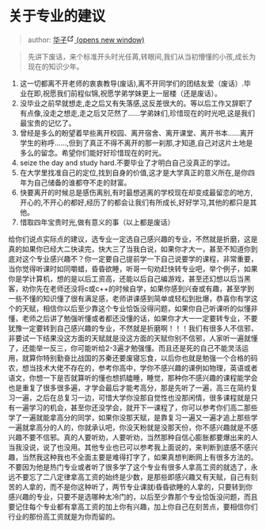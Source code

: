 # 关于专业的建议

> author: <a href="https://wpa.qq.com/msgrd?v=3&amp;uin=3186904005&amp;site=qq&amp;menu=yes" target="_blank" aria-label="QQ">华子<span><svg xmlns="http://www.w3.org/2000/svg" aria-hidden="true" focusable="false" x="0px" y="0px" viewBox="0 0 100 100" width="15" height="15" class="icon outbound"><path fill="currentColor" d="M18.8,85.1h56l0,0c2.2,0,4-1.8,4-4v-32h-8v28h-48v-48h28v-8h-32l0,0c-2.2,0-4,1.8-4,4v56C14.8,83.3,16.6,85.1,18.8,85.1z"></path> <polygon fill="currentColor" points="45.7,48.7 51.3,54.3 77.2,28.5 77.2,37.2 85.2,37.2 85.2,14.9 62.8,14.9 62.8,22.9 71.5,22.9"></polygon></svg> <span class="sr-only">(opens new window)</span></span></a>

> 先讲下废话，来个标准开头时光任苒,转眼间,我们从当初懵懂的小孩,成长为现在的知识少年。

1. 这一切都离不开老师的衷衷教导(废话),离不开同学们的团结友爱（废话）.毕业在即,祝愿我们前程似锦,祝愿学弟学妹更上一层楼（还是废话）。
2. 没毕业之前早就想走,走之后又有失落感,这反差很大的。等以后工作又辞职了有点像,没走之想走,走之后又茫然了……学弟妹们,珍惜现在的时光吧,这是我们最宝贵的记忆了。
3. 曾经是多么的盼望着早些离开校园、离开宿舍、离开课堂、离开书本……离开学生的称呼……,但到了真正不得不离开的那一刹那,才知道,自己对这片土地是多么的留念。希望你们能好好珍惜现在的时光。
4. seize the day and study hard.不要毕业了才明白自己没真正的学过。
5. 在大学里找准自己的定位,找到自身的价值,这才是大学真正的意义所在,是你四年为自己储备的谁都夺不走的财富。
6. 快要离开的时候总是感伤离别,有时最想逃离的学校现在却变成最留恋的地方,开心的,不开心的都好,经历了的都会让我们有所成长,好好学习,其他的都只是其他。
7. 惜取四年宝贵时光,做有意义的事（以上都是废话）

给你们说点实际点的建议，选专业一定选自己感兴趣的专业，不然就是折磨，这是真的如果你已经大二快读完，快大三了当我白说，如果你才大一，甚至不知道你到底对这个专业感兴趣不？你一定要自己提前学一下自己说要学的课程，非常重要，当你觉得听课时如同嚼蜡，昏昏欲睡，听哥一句劝赶快转专业吧，举个例子，如果你是学计算机，想的是以后工资高，还能以后自己编游戏，甚至还幻想以后当黑客，劝你先在老师还没将c或c++的时候自学，如果你感到兴奋或有趣，甚至学到一些不懂的知识懂了很有满足感，老师讲课感到简单或轻松到批爆，恭喜你有学这个的天赋，相信你以后至少靠这个专业恰饭没得问题，如果你自己听课听的似懂非懂，老师之后讲了勉强听懂或者都还没懂的话，如果你才大一一定要转专业，不要犹豫一定要转到自己感兴趣的专业，不然就是折磨啊！！！我们有很多人不信邪，非要试一下结果没这方面的天赋就是没这方面的天赋你别不信邪，人家听一遍就懂了，还能举一反三，你可能听给2-3遍才勉强懂。而且还是死的自己不能灵活运用，就算你特别勤奋比战国的苏秦还要废寝忘食，以后你也就是勉强一个合格的码农，想当技术大佬不存在的，参考你高中，学你不感兴趣的课例如物理，英语或者语文，你想一下是否就算听的懂也想抓瞌睡，睡觉，那种你不感兴趣的课程能学会也是重复了很多很多遍，才学会最后才能考高分，那是先听了一遍，高三在简约复习一遍，之后在总复习一边，可惜大学你没那自觉性也没那闲情，很多课程就是只有一遍学习的机会，甚至你还没学会，就开下一课程了，你可以参考你们高二那些学了一遍就能拿高分的同学，如果你没那天赋，是靠复习一遍又一遍才追上那些学一遍就拿高分的人的，你就承认吧，你没天粉就是没那天份，你不感兴趣就是不感兴趣不要不信邪。真的人要听劝，人要听劝，当然那种自信心膨胀都要爆出来的人当我没说，说了也没用。其他专业也已可以参考我上面说的，来判断到底感不感兴趣，当然我这种我也不全面主要是难得打字了，如果真想判断网上有很多方法的。不要因为他是热门专业或者听了很多学了这个专业有很多人拿高工资的就选了，永远不要忘了二八定律拿高工资的始终是少数，是那些即感兴趣又有天赋，自己有刻苦的人拿的，而不是你这种听了，两节专业课就i昏昏欲睡的人拿的，只要转到你感兴趣的专业，只要不是选哪种太冷门的，以后至少靠那个专业恰饭没问题，而且要记住每个专业都有拿高工资的加上你有兴趣，加上你自己在刻苦点，要相信你们行业的那份高工资就是为你而留的。
